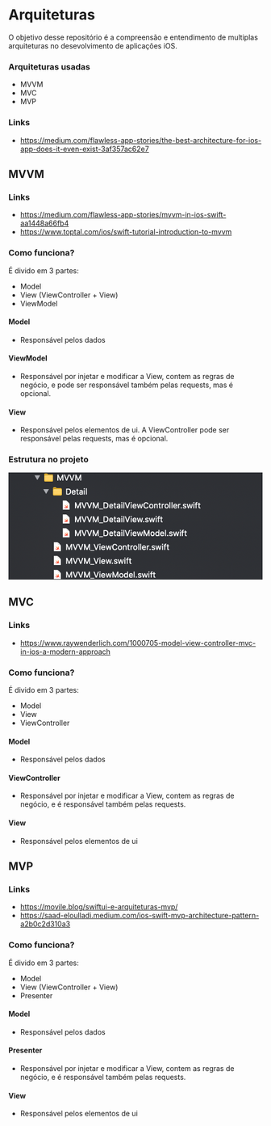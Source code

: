 # Arquiteturas

O objetivo desse repositório é a compreensão e entendimento de multiplas arquiteturas no desevolvimento de aplicações iOS.

### Arquiteturas usadas

- MVVM 
- MVC 
- MVP 

### Links

- https://medium.com/flawless-app-stories/the-best-architecture-for-ios-app-does-it-even-exist-3af357ac62e7

## MVVM

### Links
- https://medium.com/flawless-app-stories/mvvm-in-ios-swift-aa1448a66fb4
- https://www.toptal.com/ios/swift-tutorial-introduction-to-mvvm

### Como funciona?

É divido em 3 partes:
- Model
- View (ViewController + View)
- ViewModel

#### Model

- Responsável pelos dados

#### ViewModel

- Responsável por injetar e modificar a View, contem as regras de negócio, e pode ser responsável também pelas requests, mas é opcional.

#### View

- Responsável pelos elementos de ui. A ViewController pode ser responsável pelas requests, mas é opcional.

### Estrutura no projeto

![imagem](./Sources/mvvm.png)

## MVC

### Links
- https://www.raywenderlich.com/1000705-model-view-controller-mvc-in-ios-a-modern-approach

### Como funciona?

É divido em 3 partes:
- Model
- View
- ViewController

#### Model

- Responsável pelos dados

#### ViewController

- Responsável por injetar e modificar a View, contem as regras de negócio, e é responsável também pelas requests.

#### View

- Responsável pelos elementos de ui

## MVP

### Links
- https://movile.blog/swiftui-e-arquiteturas-mvp/
- https://saad-eloulladi.medium.com/ios-swift-mvp-architecture-pattern-a2b0c2d310a3

### Como funciona?

É divido em 3 partes:
- Model
- View (ViewController + View)
- Presenter

#### Model

- Responsável pelos dados

#### Presenter

- Responsável por injetar e modificar a View, contem as regras de negócio, e é responsável também pelas requests.

#### View

- Responsável pelos elementos de ui

